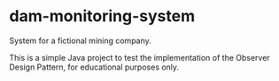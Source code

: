 # dam-monitoring-system
System for a fictional mining company.

This is a simple Java project to test the implementation of the Observer Design Pattern, for educational purposes only.
